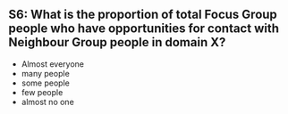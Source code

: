 
## S6: What is the proportion of total Focus Group people who have opportunities for contact with Neighbour Group people in domain X?

- Almost everyone
- many people
- some people
- few people
- almost no one
